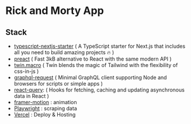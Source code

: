 # Rick and Morty App

## Stack

- [typescript-nextjs-starter](https://github.com/jpedroschmitz/typescript-nextjs-starter) ( A TypeScript starter for Next.js that includes all you need to build amazing projects 🔥 )
- [preact](https://github.com/preactjs/preact) ( Fast 3kB alternative to React with the same modern API )
- [twin.macro](https://github.com/ben-rogerson/twin.macro) ( Twin blends the magic of Tailwind with the flexibility of css-in-js )
- [graphql-request](https://github.com/prisma-labs/graphql-request) ( Minimal GraphQL client supporting Node and browsers for scripts or simple apps )
- [react-query](https://github.com/tannerlinsley/react-query): ( Hooks for fetching, caching and updating asynchronous data in React )
- [framer-motion](https://github.com/framer/motion) : animation
- [Playwright](https://github.com/microsoft/playwright) : scraping data
- [Vercel](https://vercel.com/) : Deploy & Hosting